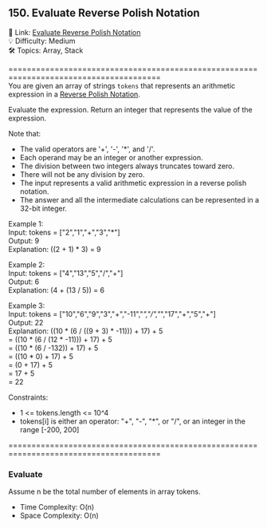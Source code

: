 ## 150. Evaluate Reverse Polish Notation
🔗  Link: [Evaluate Reverse Polish Notation](https://leetcode.com/problems/evaluate-reverse-polish-notation/description/)<br>
💡 Difficulty: Medium<br>
🛠️ Topics: Array, Stack<br>

=======================================================================================<br>
You are given an array of strings `tokens` that represents an arithmetic expression in a [Reverse Polish Notation](https://en.wikipedia.org/wiki/Reverse_Polish_notation).

Evaluate the expression. Return an integer that represents the value of the expression.

Note that:
- The valid operators are '+', '-', '*', and '/'.
- Each operand may be an integer or another expression.
- The division between two integers always truncates toward zero.
- There will not be any division by zero.
- The input represents a valid arithmetic expression in a reverse polish notation.
- The answer and all the intermediate calculations can be represented in a 32-bit integer.

Example 1:<br>
Input: tokens = ["2","1","+","3","*"]<br>
Output: 9<br>
Explanation: ((2 + 1) * 3) = 9<br>

Example 2:<br>
Input: tokens = ["4","13","5","/","+"]<br>
Output: 6<br>
Explanation: (4 + (13 / 5)) = 6<br>

Example 3:<br>
Input: tokens = ["10","6","9","3","+","-11","*","/","*","17","+","5","+"]<br>
Output: 22<br>
Explanation: ((10 * (6 / ((9 + 3) * -11))) + 17) + 5<br>
= ((10 * (6 / (12 * -11))) + 17) + 5<br>
= ((10 * (6 / -132)) + 17) + 5<br>
= ((10 * 0) + 17) + 5<br>
= (0 + 17) + 5<br>
= 17 + 5<br>
= 22<br>


Constraints:<br>
- 1 <= tokens.length <= 10^4<br>
- tokens[i] is either an operator: "+", "-", "*", or "/", or an integer in the range [-200, 200]


=======================================================================================<br>
### Evaluate

Assume n be the total number of elements in array tokens.

- Time Complexity: O(n)
- Space Complexity: O(n)

